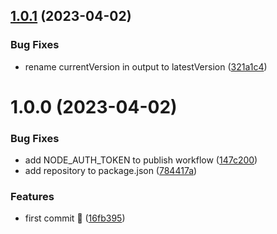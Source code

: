 ## [1.0.1](https://github.com/mohammedhammoud/app-version-checker/compare/v1.0.0...v1.0.1) (2023-04-02)


### Bug Fixes

* rename currentVersion in output to latestVersion ([321a1c4](https://github.com/mohammedhammoud/app-version-checker/commit/321a1c4c244bd5e8092f09bec0782e9e1e8e2939))

# 1.0.0 (2023-04-02)


### Bug Fixes

* add NODE_AUTH_TOKEN to publish workflow ([147c200](https://github.com/mohammedhammoud/app-version-checker/commit/147c200c3412dfade583253d9657459960fe8246))
* add repository to package.json ([784417a](https://github.com/mohammedhammoud/app-version-checker/commit/784417a2259776211b767b3d390ace7b9c81a9dd))


### Features

* first commit 🚀 ([16fb395](https://github.com/mohammedhammoud/app-version-checker/commit/16fb39561d819ff8e5c365762965156f77ff840d))
